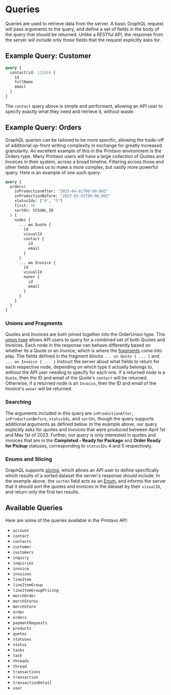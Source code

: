 # Queries

Queries are used to retrieve data from the server. A basic GraphQL request will pass arguments to the query, and define a set of fields in the body of the query that should be returned. Unlike a RESTful API, the response from the server will include only those fields that the request explicitly asks for.

## Example Query: Customer

```graphql
query {
  contact(id: 12345) {
    id
    fullName
    email
  }
}
```

The `contact` query above is simple and performant, allowing an API user to specify exactly what they need and retrieve it, without waste.

## Example Query: Orders

GraphQL queries can be tailored to be more specific, allowing the trade-off of additional up-front writing complexity in exchange for greatly increased granularity. An excellent example of this in the Printavo environment is the Orders type. Many Printavo users will have a large collection of Quotes and Invoices in their system, across a broad timeline. Filtering across those and other fields allows us to make a more complex, but vastly more powerful query. Here is an example of one such query.

```graphql
query {
  orders(
    inProductionAfter: "2023-04-01T00:00:00Z"
    inProductionBefore: "2023-05-01T00:00:00Z"
    statusIds: ["4", "5"]
    first: 10
    sortOn: VISUAL_ID
  ) {
    nodes {
      ... on Quote {
        id
        visualId
        contact {
          id
          email
        }
      }
      ... on Invoice {
        id
        visualId
        owner {
          id
          email
        }
      }
    }
  }
}
```

### Unions and Fragments

Quotes and Invoices are both joined together into the OrderUnion type. This [union type](https://graphql.org/learn/schema/#union-types) allows API users to query for a combined set of both Quotes and Invoices. Each node in the response can behave differently based on whether its a Quote or an Invoice, which is where the [fragments](https://graphql.org/learn/queries/#fragments) come into play. The fields defined in the fragment blocks `... on Quote { ... }` and `... on Invoice { ... }` instruct the server about what fields to return for each respective node, depending on which type it actually belongs to, without the API user needing to specify for each one. If a returned node is a `Quote`, then the ID and email of the Quote's `contact` will be returned. Otherwise, if a returned node is an `Invoice`, then the ID and email of the Invoice's `owner` will be returned.

### Searching

The arguments included in this query are `inProductionAfter`, `inProductionBefore`, `statusIds`, and `sortOn`, though the query supports additional arguments as defined below. In the example above, our query explicitly asks for quotes and invoices that were produced between April 1st and May 1st of 2023. Further, our query is only interested in quotes and invoices that are in the **Completed - Ready for Package** and **Order Ready for Pickup** statuses, corresponding to `statusIDs` 4 and 5 respectively.

### Enums and Slicing

GraphQL supports [slicing](https://graphql.org/learn/pagination/#slicing), which allows an API user to define specifically which results of a sorted dataset the server's response should include. In the example above, the `sortOn` field acts as an [Enum](https://graphql.org/learn/schema/#enumeration-types), and informs the server that it should sort the quotes and invoices in the dataset by their `visualID`, and return only the first ten results.

## Available Queries

Here are some of the queries available in the Printavo API:

-   `account`
-   `contact`
-   `contacts`
-   `customer`
-   `customers`
-   `inquiry`
-   `inquiries`
-   `invoice`
-   `invoices`
-   `lineItem`
-   `lineItemGroup`
-   `lineItemGroupPricing`
-   `merchOrder`
-   `merchStores`
-   `merchStore`
-   `order`
-   `orders`
-   `paymentRequests`
-   `products`
-   `quotes`
-   `statuses`
-   `status`
-   `tasks`
-   `task`
-   `threads`
-   `thread`
-   `transactions`
-   `transaction`
-   `transactionDetail`
-   `user`
